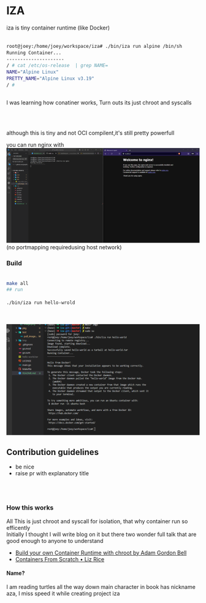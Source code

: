 # IZA 

iza is tiny container runtime (like Docker)

```bash

root@joey:/home/joey/workspace/iza# ./bin/iza run alpine /bin/sh
Running Container...
---------------------
/ # cat /etc/os-release  | grep NAME=
NAME="Alpine Linux"
PRETTY_NAME="Alpine Linux v3.19"
/ # 

```

## 
I was learning how conatiner works, Turn outs its just chroot and syscalls <br>


<br>
<br>

although this is tiny and not OCI compilent,it's still pretty powerfull <br>

you can run nginx with 
![Alt text](./imgs/image.png)
 (no portmapping requiredusing host network)

### Build

```bash

make all
## run

./bin/iza run hello-wrold
```
<br><br>
 ![Alt text](./imgs/image2.png)


## Contribution guidelines
- be nice
- raise pr with explanatory title


<br><br>

### How this works
All This is just chroot and syscall for isolation, that why container run so efficently<br>
Initially I thought I will write blog on it but there two wonder full talk that are good enough to anyone to understand
- [Build your own Container Runtime with chroot by Adam Gordon Bell](https://youtu.be/89ESCBzM-3Q?si=L54v9jYto76LFX35)
- [Containers From Scratch • Liz Rice](https://youtu.be/8fi7uSYlOdc?si=3S4v-JzX6swgpjjz) 

#### Name? 
I am reading turtles all the way down main character in book has nickname aza, I miss speed it while creating project iza